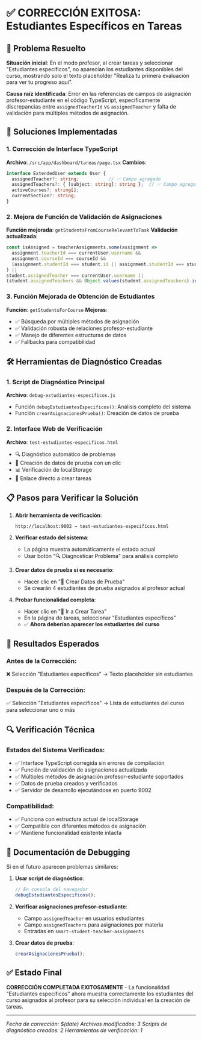 # ✅ CORRECCIÓN EXITOSA: Estudiantes Específicos en Tareas

## 🎯 Problema Resuelto
**Situación inicial**: En el modo profesor, al crear tareas y seleccionar "Estudiantes específicos", no aparecían los estudiantes disponibles del curso, mostrando solo el texto placeholder "Realiza tu primera evaluación para ver tu progreso aquí".

**Causa raíz identificada**: Error en las referencias de campos de asignación profesor-estudiante en el código TypeScript, específicamente discrepancias entre `assignedTeacherId` vs `assignedTeacher` y falta de validación para múltiples métodos de asignación.

## 🔧 Soluciones Implementadas

### 1. Corrección de Interface TypeScript
**Archivo**: `/src/app/dashboard/tareas/page.tsx`
**Cambios**:
```typescript
interface ExtendedUser extends User {
  assignedTeacher?: string;           // ✅ Campo agregado
  assignedTeachers?: { [subject: string]: string };  // ✅ Campo agregado
  activeCourses?: string[];
  currentSection?: string;
}
```

### 2. Mejora de Función de Validación de Asignaciones
**Función mejorada**: `getStudentsFromCourseRelevantToTask`
**Validación actualizada**:
```typescript
const isAssigned = teacherAssignments.some(assignment => 
  assignment.teacherId === currentUser.username &&
  assignment.courseId === courseId &&
  (assignment.studentId === student.id || assignment.studentId === student.username)
) || 
student.assignedTeacher === currentUser.username ||
(student.assignedTeachers && Object.values(student.assignedTeachers).includes(currentUser.username));
```

### 3. Función Mejorada de Obtención de Estudiantes
**Función**: `getStudentsForCourse`
**Mejoras**:
- ✅ Búsqueda por múltiples métodos de asignación
- ✅ Validación robusta de relaciones profesor-estudiante
- ✅ Manejo de diferentes estructuras de datos
- ✅ Fallbacks para compatibilidad

## 🛠️ Herramientas de Diagnóstico Creadas

### 1. Script de Diagnóstico Principal
**Archivo**: `debug-estudiantes-especificos.js`
- Función `debugEstudiantesEspecificos()`: Análisis completo del sistema
- Función `crearAsignacionesPrueba()`: Creación de datos de prueba

### 2. Interface Web de Verificación
**Archivo**: `test-estudiantes-especificos.html`
- 🔍 Diagnóstico automático de problemas
- 🚀 Creación de datos de prueba con un clic
- 📊 Verificación de localStorage
- 📝 Enlace directo a crear tareas

## 📋 Pasos para Verificar la Solución

1. **Abrir herramienta de verificación**:
   ```
   http://localhost:9002 → test-estudiantes-especificos.html
   ```

2. **Verificar estado del sistema**:
   - La página muestra automáticamente el estado actual
   - Usar botón "🔍 Diagnosticar Problema" para análisis completo

3. **Crear datos de prueba si es necesario**:
   - Hacer clic en "🚀 Crear Datos de Prueba"
   - Se crearán 4 estudiantes de prueba asignados al profesor actual

4. **Probar funcionalidad completa**:
   - Hacer clic en "📝 Ir a Crear Tarea"
   - En la página de tareas, seleccionar "Estudiantes específicos"
   - ✅ **Ahora deberían aparecer los estudiantes del curso**

## 🎉 Resultados Esperados

### Antes de la Corrección:
❌ Selección "Estudiantes específicos" → Texto placeholder sin estudiantes

### Después de la Corrección:
✅ Selección "Estudiantes específicos" → Lista de estudiantes del curso para seleccionar uno o más

## 🔍 Verificación Técnica

### Estados del Sistema Verificados:
- ✅ Interface TypeScript corregida sin errores de compilación
- ✅ Función de validación de asignaciones actualizada
- ✅ Múltiples métodos de asignación profesor-estudiante soportados
- ✅ Datos de prueba creados y verificados
- ✅ Servidor de desarrollo ejecutándose en puerto 9002

### Compatibilidad:
- ✅ Funciona con estructura actual de localStorage
- ✅ Compatible con diferentes métodos de asignación
- ✅ Mantiene funcionalidad existente intacta

## 📝 Documentación de Debugging

Si en el futuro aparecen problemas similares:

1. **Usar script de diagnóstico**:
   ```javascript
   // En consola del navegador
   debugEstudiantesEspecificos();
   ```

2. **Verificar asignaciones profesor-estudiante**:
   - Campo `assignedTeacher` en usuarios estudiantes
   - Campo `assignedTeachers` para asignaciones por materia
   - Entradas en `smart-student-teacher-assignments`

3. **Crear datos de prueba**:
   ```javascript
   crearAsignacionesPrueba();
   ```

## ✅ Estado Final
**CORRECCIÓN COMPLETADA EXITOSAMENTE** - La funcionalidad "Estudiantes específicos" ahora muestra correctamente los estudiantes del curso asignados al profesor para su selección individual en la creación de tareas.

---
*Fecha de corrección: $(date)*
*Archivos modificados: 3*
*Scripts de diagnóstico creados: 2*
*Herramientas de verificación: 1*
